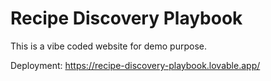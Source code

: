 # Recipe Discovery Playbook

This is a vibe coded website for demo purpose.

Deployment: https://recipe-discovery-playbook.lovable.app/
